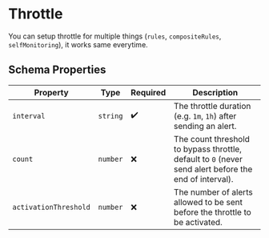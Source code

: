 # Throttle 

You can setup throttle for multiple things (`rules`, `compositeRules`, `selfMonitoring`), it works same everytime.

## Schema Properties

| Property    | Type                   | Required | Description |
|-------------|------------------------|----------|-------------|
| `interval` | `string` | ✔️ | The throttle duration (e.g. `1m`, `1h`) after sending an alert. |
| `count`    | `number` | ❌ | The count threshold to bypass throttle, default to `0` (never send alert before the end of interval). |
| `activationThreshold`    | `number` | ❌ | The number of alerts allowed to be sent before the throttle to be activated. |


